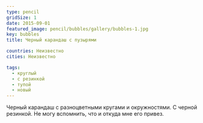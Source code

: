 ```yaml
---
type: pencil
gridSize: 1
date: 2015-09-01
featured_image: pencil/bubbles/gallery/bubbles-1.jpg
key: bubbles
title: Черный карандаш с пузырями

countries: Неизвестно
cities: Неизвестно

tags:
  - круглый
  - с резинкой
  - тупой
  - новый
---
```


Черный карандаш с разноцветными кругами и окружностями. С черной резинкой. Не могу вспомнить, что и откуда мне его привез.
